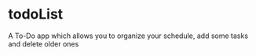 # todoList
A To-Do app which allows you to organize your schedule, add some tasks and delete older ones
